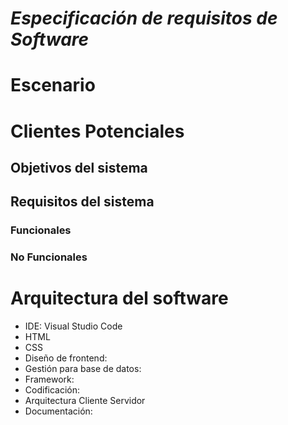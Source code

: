 # *_Especificación de requisitos de Software_*
# Escenario

# Clientes Potenciales

## Objetivos del sistema

## Requisitos del sistema
### Funcionales

### No Funcionales

# Arquitectura del software
 - IDE: Visual Studio Code 
 - HTML
 - CSS
 - Diseño de frontend:
 - Gestión para base de datos:
 - Framework:
 - Codificación:
 - Arquitectura Cliente Servidor
 - Documentación: